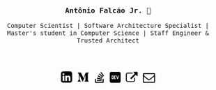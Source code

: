 <h3 align='center'><samp><strong>Antônio Falcão Jr.</strong> 👋</samp></h3> 
<p align='center'> <samp>Computer Scientist | Software Architecture Specialist | Master's student in Computer Science | Staff Engineer & Trusted Architect</samp></p>
<br><br>
<p align='center'>
<a href="https://br.linkedin.com/"><img height="26" src="https://raw.githubusercontent.com/AntonioFalcao/AntonioFalcao/master/img/linkedin.png?raw=true"></a>&nbsp;&nbsp;
<a href="https://medium.com/@antoniofalcaojr"><img height="26" src="https://raw.githubusercontent.com/AntonioFalcao/AntonioFalcao/master/img/medio.png?raw=true" alt=""></a>&nbsp;&nbsp;
<a href="https://stackoverflow.com/story/antoniofalcao"><img height="25" src="https://raw.githubusercontent.com/AntonioFalcao/AntonioFalcao/master/img/estouro-de-pilha.png?raw=true"></a>&nbsp;&nbsp;
<a href="https://dev.to/antoniofalcao"><img height="25" src="https://raw.githubusercontent.com/AntonioFalcao/AntonioFalcao/master/img/dev.png?raw=true" alt=""></a>&nbsp;&nbsp;
<a href="https://antoniofalcao.github.io/"><img height="27" src="https://raw.githubusercontent.com/AntonioFalcao/AntonioFalcao/master/img/external.png?raw=true" alt=""></a>&nbsp;&nbsp;
<a href="mailto:arfj@edu.univali.br"><img height="22" src="https://raw.githubusercontent.com/AntonioFalcao/AntonioFalcao/master/img/mail.png?raw=true" alt=""></a>
</p>
